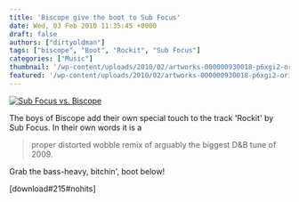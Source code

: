 ```yaml
---
title: 'Biscope give the boot to Sub Focus'
date: Wed, 03 Feb 2010 11:35:45 +0000
draft: false
authors: ["dirtyoldman"]
tags: ["biscope", "Boot", "Rockit", "Sub Focus"]
categories: ["Music"]
thumbnail: '/wp-content/uploads/2010/02/artworks-000000930018-p6xgi2-original-150x150.jpg'
featured: '/wp-content/uploads/2010/02/artworks-000000930018-p6xgi2-original-304x190.jpg'
---
```


[![](/wp-content/uploads/2010/02/artworks-000000930018-p6xgi2-original.jpg "Sub Focus vs. Biscope")](/2010/02/03/biscope-give-the-boot-to-sub-focus/artworks-000000930018-p6xgi2-original/)

The boys of Biscope add their own special touch to the track 'Rockit' by Sub Focus. In their own words it is a

> proper distorted wobble remix of arguably the biggest D&B tune of 2009.

Grab the bass-heavy, bitchin', boot below!

\[download#215#nohits\]

